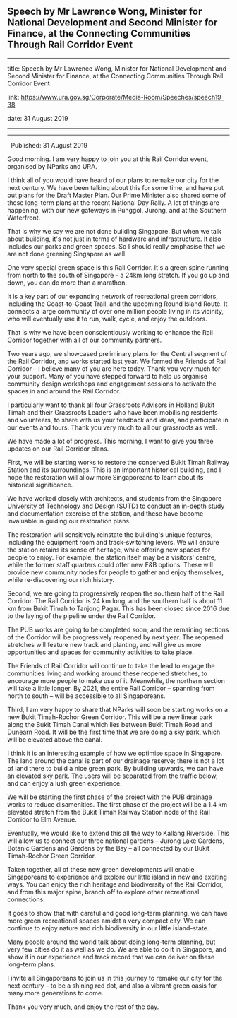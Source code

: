 ## Speech by Mr Lawrence Wong, Minister for National Development and Second Minister for Finance, at the Connecting Communities Through Rail Corridor Event
---
title: Speech by Mr Lawrence Wong, Minister for National Development and Second Minister for Finance, at the Connecting Communities Through Rail Corridor Event

link: https://www.ura.gov.sg/Corporate/Media-Room/Speeches/speech19-38

date: 31 August 2019

---

--------------------------------------------------------------------------------------------------------------------------------------------------------

  Published: 31 August 2019

Good morning. I am very happy to join you at this Rail Corridor event, organised by NParks and URA.

I think all of you would have heard of our plans to remake our city for the next century. We have been talking about this for some time, and have put out plans for the Draft Master Plan. Our Prime Minister also shared some of these long-term plans at the recent National Day Rally. A lot of things are happening, with our new gateways in Punggol, Jurong, and at the Southern Waterfront.

That is why we say we are not done building Singapore. But when we talk about building, it's not just in terms of hardware and infrastructure. It also includes our parks and green spaces. So I should really emphasise that we are not done greening Singapore as well.

One very special green space is this Rail Corridor. It's a green spine running from north to the south of Singapore – a 24km long stretch. If you go up and down, you can do more than a marathon.

It is a key part of our expanding network of recreational green corridors, including the Coast-to-Coast Trail, and the upcoming Round Island Route. It connects a large community of over one million people living in its vicinity, who will eventually use it to run, walk, cycle, and enjoy the outdoors.

That is why we have been conscientiously working to enhance the Rail Corridor together with all of our community partners.

Two years ago, we showcased preliminary plans for the Central segment of the Rail Corridor, and works started last year. We formed the Friends of Rail Corridor – I believe many of you are here today. Thank you very much for your support. Many of you have stepped forward to help us organise community design workshops and engagement sessions to activate the spaces in and around the Rail Corridor.

I particularly want to thank all four Grassroots Advisors in Holland Bukit Timah and their Grassroots Leaders who have been mobilising residents and volunteers, to share with us your feedback and ideas, and participate in our events and tours. Thank you very much to all our grassroots as well.

We have made a lot of progress. This morning, I want to give you three updates on our Rail Corridor plans.

First, we will be starting works to restore the conserved Bukit Timah Railway Station and its surroundings. This is an important historical building, and I hope the restoration will allow more Singaporeans to learn about its historical significance.

We have worked closely with architects, and students from the Singapore University of Technology and Design (SUTD) to conduct an in-depth study and documentation exercise of the station, and these have become invaluable in guiding our restoration plans.

The restoration will sensitively reinstate the building's unique features, including the equipment room and track-switching levers. We will ensure the station retains its sense of heritage, while offering new spaces for people to enjoy. For example, the station itself may be a visitors' centre, while the former staff quarters could offer new F&B options. These will provide new community nodes for people to gather and enjoy themselves, while re-discovering our rich history.

Second, we are going to progressively reopen the southern half of the Rail Corridor. The Rail Corridor is 24 km long, and the southern half is about 11 km from Bukit Timah to Tanjong Pagar. This has been closed since 2016 due to the laying of the pipeline under the Rail Corridor.

The PUB works are going to be completed soon, and the remaining sections of the Corridor will be progressively reopened by next year. The reopened stretches will feature new track and planting, and will give us more opportunities and spaces for community activities to take place.

The Friends of Rail Corridor will continue to take the lead to engage the communities living and working around these reopened stretches, to encourage more people to make use of it. Meanwhile, the northern section will take a little longer. By 2021, the entire Rail Corridor – spanning from north to south – will be accessible to all Singaporeans.

Third, I am very happy to share that NParks will soon be starting works on a new Bukit Timah-Rochor Green Corridor. This will be a new linear park along the Bukit Timah Canal which lies between Bukit Timah Road and Dunearn Road. It will be the first time that we are doing a sky park, which will be elevated above the canal.

I think it is an interesting example of how we optimise space in Singapore. The land around the canal is part of our drainage reserve; there is not a lot of land there to build a nice green park. By building upwards, we can have an elevated sky park. The users will be separated from the traffic below, and can enjoy a lush green experience.

We will be starting the first phase of the project with the PUB drainage works to reduce disamenities. The first phase of the project will be a 1.4 km elevated stretch from the Bukit Timah Railway Station node of the Rail Corridor to Elm Avenue.

Eventually, we would like to extend this all the way to Kallang Riverside. This will allow us to connect our three national gardens – Jurong Lake Gardens, Botanic Gardens and Gardens by the Bay – all connected by our Bukit Timah-Rochor Green Corridor.

Taken together, all of these new green developments will enable Singaporeans to experience and explore our little island in new and exciting ways. You can enjoy the rich heritage and biodiversity of the Rail Corridor, and from this major spine, branch off to explore other recreational connections.

It goes to show that with careful and good long-term planning, we can have more green recreational spaces amidst a very compact city. We can continue to enjoy nature and rich biodiversity in our little island-state.

Many people around the world talk about doing long-term planning, but very few cities do it as well as we do. We are able to do it in Singapore, and show it in our experience and track record that we can deliver on these long-term plans.

I invite all Singaporeans to join us in this journey to remake our city for the next century – to be a shining red dot, and also a vibrant green oasis for many more generations to come.

Thank you very much, and enjoy the rest of the day.